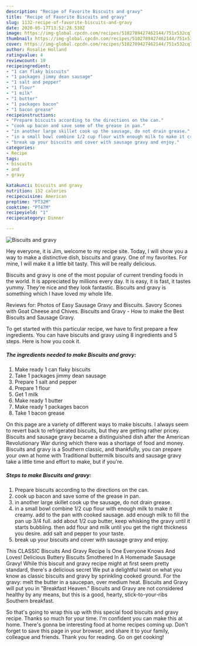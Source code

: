 ```yaml
---
description: "Recipe of Favorite Biscuits and gravy"
title: "Recipe of Favorite Biscuits and gravy"
slug: 1132-recipe-of-favorite-biscuits-and-gravy
date: 2020-05-17T13:52:28.530Z
image: https://img-global.cpcdn.com/recipes/5102789427462144/751x532cq70/biscuits-and-gravy-recipe-main-photo.jpg
thumbnail: https://img-global.cpcdn.com/recipes/5102789427462144/751x532cq70/biscuits-and-gravy-recipe-main-photo.jpg
cover: https://img-global.cpcdn.com/recipes/5102789427462144/751x532cq70/biscuits-and-gravy-recipe-main-photo.jpg
author: Rosalie Holland
ratingvalue: 4
reviewcount: 10
recipeingredient:
- "1 can flaky biscuits"
- "1 packages jimmy dean sausage"
- "1 salt and pepper"
- "1 flour"
- "1 milk"
- "1 butter"
- "1 packages bacon"
- "1 bacon grease"
recipeinstructions:
- "Prepare biscuits according to the directions on the can."
- "cook up bacon and save some of the grease in pan."
- "in another large skillet cook up the sausage, do not drain grease."
- "in a small bowl combine 1/2 cup flour with enough milk to make it creamy. add to the pan with cooked sausage. add enough milk to fill the pan up 3/4 full. add about 1/2 cup butter, keep whisking the gravy until it starts bubbling. then add flour and milk until you get the right thickness you desire. add salt and pepper to your taste."
- "break up your biscuits and cover with sausage gravy and enjoy."
categories:
- Recipe
tags:
- biscuits
- and
- gravy

katakunci: biscuits and gravy 
nutrition: 152 calories
recipecuisine: American
preptime: "PT32M"
cooktime: "PT47M"
recipeyield: "1"
recipecategory: Dinner

---
```



![Biscuits and gravy](https://img-global.cpcdn.com/recipes/5102789427462144/751x532cq70/biscuits-and-gravy-recipe-main-photo.jpg)

Hey everyone, it is Jim, welcome to my recipe site. Today, I will show you a way to make a distinctive dish, biscuits and gravy. One of my favorites. For mine, I will make it a little bit tasty. This will be really delicious.

Biscuits and gravy is one of the most popular of current trending foods in the world. It is appreciated by millions every day. It is easy, it is fast, it tastes yummy. They're nice and they look fantastic. Biscuits and gravy is something which I have loved my whole life.

Reviews for: Photos of Easy Sausage Gravy and Biscuits. Savory Scones with Goat Cheese and Chives. Biscuits and Gravy - How to make the Best Biscuits and Sausage Gravy.


To get started with this particular recipe, we have to first prepare a few ingredients. You can have biscuits and gravy using 8 ingredients and 5 steps. Here is how you cook it.

<!--inarticleads1-->

##### The ingredients needed to make Biscuits and gravy:

1. Make ready 1 can flaky biscuits
1. Take 1 packages jimmy dean sausage
1. Prepare 1 salt and pepper
1. Prepare 1 flour
1. Get 1 milk
1. Make ready 1 butter
1. Make ready 1 packages bacon
1. Take 1 bacon grease


On this page are a variety of different ways to make biscuits. I always seem to revert back to refrigerated biscuits, but they are getting rather pricey. Biscuits and sausage gravy became a distinguished dish after the American Revolutionary War during which there was a shortage of food and money. Biscuits and gravy is a Southern classic, and thankfully, you can prepare your own at home with Traditional buttermilk biscuits and sausage gravy take a little time and effort to make, but if you&#39;re. 

<!--inarticleads2-->

##### Steps to make Biscuits and gravy:

1. Prepare biscuits according to the directions on the can.
1. cook up bacon and save some of the grease in pan.
1. in another large skillet cook up the sausage, do not drain grease.
1. in a small bowl combine 1/2 cup flour with enough milk to make it creamy. add to the pan with cooked sausage. add enough milk to fill the pan up 3/4 full. add about 1/2 cup butter, keep whisking the gravy until it starts bubbling. then add flour and milk until you get the right thickness you desire. add salt and pepper to your taste.
1. break up your biscuits and cover with sausage gravy and enjoy.


This CLASSIC Biscuits And Gravy Recipe Is One Everyone Knows And Loves! Delicious Buttery Biscuits Smothered In A Homemade Sausage Gravy! While this biscuit and gravy recipe might at first seem pretty standard, there&#39;s a delicious secret We put a delightful twist on what you know as classic biscuits and gravy by sprinkling cooked ground. For the gravy: melt the butter in a saucepan, over medium heat. Biscuits and Gravy will put you in &#34;Breakfast Heaven.&#34; Biscuits and Gravy are not considered healthy by any means, but this is a good, hearty, stick-to-your-ribs Southern breakfast. 

So that's going to wrap this up with this special food biscuits and gravy recipe. Thanks so much for your time. I'm confident you can make this at home. There's gonna be interesting food at home recipes coming up. Don't forget to save this page in your browser, and share it to your family, colleague and friends. Thank you for reading. Go on get cooking!
